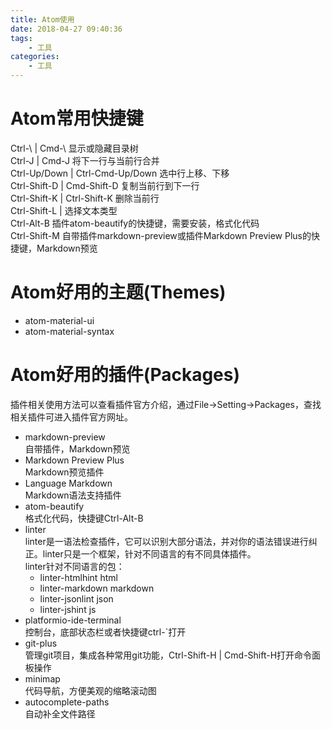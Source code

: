 ```yaml
---
title: Atom使用
date: 2018-04-27 09:40:36
tags:
    - 工具
categories:
    - 工具
---
```

# Atom常用快捷键
Ctrl-\ | Cmd-\ 显示或隐藏目录树  
Ctrl-J | Cmd-J 将下一行与当前行合并  
Ctrl-Up/Down | Ctrl-Cmd-Up/Down 选中行上移、下移  
Ctrl-Shift-D | Cmd-Shift-D 复制当前行到下一行  
Ctrl-Shift-K | Ctrl-Shift-K 删除当前行  
Ctrl-Shift-L | 选择文本类型  
Ctrl-Alt-B 插件atom-beautify的快捷键，需要安装，格式化代码  
Ctrl-Shift-M 自带插件markdown-preview或插件Markdown Preview Plus的快捷键，Markdown预览  

# Atom好用的主题(Themes) 
- atom-material-ui
- atom-material-syntax

# Atom好用的插件(Packages)
插件相关使用方法可以查看插件官方介绍，通过File->Setting->Packages，查找相关插件可进入插件官方网址。
- markdown-preview  
自带插件，Markdown预览
- Markdown Preview Plus  
Markdown预览插件
- Language Markdown  
Markdown语法支持插件  
- atom-beautify  
格式化代码，快捷键Ctrl-Alt-B
- linter  
linter是一语法检查插件，它可以识别大部分语法，并对你的语法错误进行纠正。linter只是一个框架，针对不同语言的有不同具体插件。  
linter针对不同语言的包：
  - linter-htmlhint  html
  - linter-markdown  markdown
  - linter-jsonlint  json
  - linter-jshint    js
- platformio-ide-terminal  
控制台，底部状态栏或者快捷键ctrl-\`打开
- git-plus  
管理git项目，集成各种常用git功能，Ctrl-Shift-H | Cmd-Shift-H打开命令面板操作
- minimap  
代码导航，方便美观的缩略滚动图  
- autocomplete-paths  
自动补全文件路径
